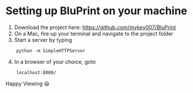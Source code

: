 # Setting up BluPrint on your machine
1. Download the project here: https://github.com/mykey007/BluPrint
2. On a Mac, fire up your terminal and navigate to the project folder
3. Start a server by typing 
~~~
    python -m SimpleHTTPServer
~~~

4. In a browser of your choice, goto
~~~
    localhost:8000/
~~~

Happy Viewing 😃